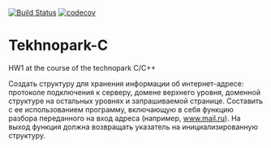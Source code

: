 [![Build Status](https://travis-ci.com/TimRazumov/Tekhnopark-C.svg?branch=making-hw-1)](https://travis-ci.com/TimRazumov/Tekhnopark-C)
[![codecov](https://codecov.io/gh/TimRazumov/Tekhnopark-C/branch/making-hw-1/graph/badge.svg)](https://codecov.io/gh/TimRazumov/Tekhnopark-C)

# Tekhnopark-C
HW1 at the course of the technopark C/C++

Создать структуру для хранения информации об интернет-адресе: протоколе подключения к серверу, 
домене верхнего уровня, доменной структуре на остальных уровнях и запрашиваемой странице. 
Составить с ее использованием программу, включающую в себя функцию разбора переданного на вход адреса (например, www.mail.ru). 
На выход функция должна возвращать указатель на инициализированную структуру.
